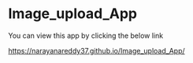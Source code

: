 # Image_upload_App

You can view this app by clicking the below link

https://narayanareddy37.github.io/Image_upload_App/
